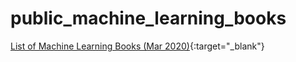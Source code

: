 # public_machine_learning_books

[List of Machine Learning Books (Mar 2020)](https://survival8.blogspot.com/2023/02/machine-learning-books-mar-2020.html){:target="_blank"} 